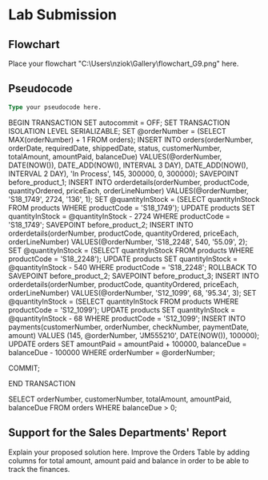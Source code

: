 # Lab Submission

## Flowchart

Place your flowchart "C:\Users\nziok\Gallery\flowchart_G9.png" here.

## Pseudocode

``` sql
Type your pseudocode here.
```
BEGIN TRANSACTION
SET autocommit = OFF;
SET TRANSACTION ISOLATION LEVEL SERIALIZABLE;
SET @orderNumber = (SELECT MAX(orderNumber) + 1 FROM orders);
INSERT INTO orders(orderNumber, orderDate, requiredDate, shippedDate, status, customerNumber, totalAmount, amountPaid, balanceDue)
VALUES(@orderNumber, DATE(NOW()), DATE_ADD(NOW(), INTERVAL 3 DAY),
        DATE_ADD(NOW(), INTERVAL 2 DAY), 'In Process', 145, 300000, 0, 300000);
SAVEPOINT before_product_1;
INSERT INTO orderdetails(orderNumber, productCode, quantityOrdered, priceEach, orderLineNumber)
VALUES(@orderNumber, 'S18_1749', 2724, '136', 1);
SET @quantityInStock = (SELECT quantityInStock FROM products WHERE productCode = 'S18_1749');
UPDATE products SET quantityInStock = @quantityInStock - 2724 WHERE productCode = 'S18_1749';
SAVEPOINT before_product_2;
INSERT INTO orderdetails(orderNumber, productCode, quantityOrdered, priceEach, orderLineNumber)
VALUES(@orderNumber, 'S18_2248', 540, '55.09', 2);
SET @quantityInStock = (SELECT quantityInStock FROM products WHERE productCode = 'S18_2248');
UPDATE products SET quantityInStock = @quantityInStock - 540 WHERE productCode = 'S18_2248';
ROLLBACK TO SAVEPOINT before_product_2;
SAVEPOINT before_product_3;
INSERT INTO orderdetails(orderNumber, productCode, quantityOrdered, priceEach, orderLineNumber)
VALUES(@orderNumber, 'S12_1099', 68, '95.34', 3);
SET @quantityInStock = (SELECT quantityInStock FROM products WHERE productCode = 'S12_1099');
UPDATE products SET quantityInStock = @quantityInStock - 68 WHERE productCode = 'S12_1099';
INSERT INTO payments(customerNumber, orderNumber, checkNumber, paymentDate, amount)
VALUES (145, @orderNumber, 'JM555210', DATE(NOW()), 100000);
UPDATE orders SET amountPaid = amountPaid + 100000, balanceDue = balanceDue - 100000 WHERE orderNumber = @orderNumber;

COMMIT;

END TRANSACTION

SELECT orderNumber, customerNumber, totalAmount, amountPaid, balanceDue
FROM orders
WHERE balanceDue > 0;

## Support for the Sales Departments' Report

Explain your proposed solution here.
Improve the Orders Table by adding columns for total amount, amount paid and balance in order to be able to track the finances.